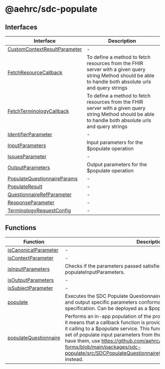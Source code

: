 # @aehrc/sdc-populate

## Interfaces

| Interface | Description |
| ------ | ------ |
| [CustomContextResultParameter](interfaces/CustomContextResultParameter.md) | - |
| [FetchResourceCallback](interfaces/FetchResourceCallback.md) | To define a method to fetch resources from the FHIR server with a given query string Method should be able to handle both absolute urls and query strings |
| [FetchTerminologyCallback](interfaces/FetchTerminologyCallback.md) | To define a method to fetch resources from the FHIR server with a given query string Method should be able to handle both absolute urls and query strings |
| [IdentifierParameter](interfaces/IdentifierParameter.md) | - |
| [InputParameters](interfaces/InputParameters.md) | Input parameters for the $populate operation |
| [IssuesParameter](interfaces/IssuesParameter.md) | - |
| [OutputParameters](interfaces/OutputParameters.md) | Output parameters for the $populate operation |
| [PopulateQuestionnaireParams](interfaces/PopulateQuestionnaireParams.md) | - |
| [PopulateResult](interfaces/PopulateResult.md) | - |
| [QuestionnaireRefParameter](interfaces/QuestionnaireRefParameter.md) | - |
| [ResponseParameter](interfaces/ResponseParameter.md) | - |
| [TerminologyRequestConfig](interfaces/TerminologyRequestConfig.md) | - |

## Functions

| Function | Description |
| ------ | ------ |
| [isCanonicalParameter](functions/isCanonicalParameter.md) | - |
| [isContextParameter](functions/isContextParameter.md) | - |
| [isInputParameters](functions/isInputParameters.md) | Checks if the parameters passed satisfies the conditions of populateInputParameters. |
| [isOutputParameters](functions/isOutputParameters.md) | - |
| [isSubjectParameter](functions/isSubjectParameter.md) | - |
| [populate](functions/populate.md) | Executes the SDC Populate Questionnaire operation - $populate. Input and output specific parameters conformant to the SDC populate specification. Can be deployed as a $populate microservice. |
| [populateQuestionnaire](functions/populateQuestionnaire.md) | Performs an in-app population of the provided questionnaire. By in-app, it means that a callback function is provided to fetch resources instead of it calling to a $populate service. This function helps to you create a nice set of populate input parameters from the provided params. If you already have them, use https://github.com/aehrc/smart-forms/blob/main/packages/sdc-populate/src/SDCPopulateQuestionnaireOperation/utils/populate.ts#L842 instead. |
